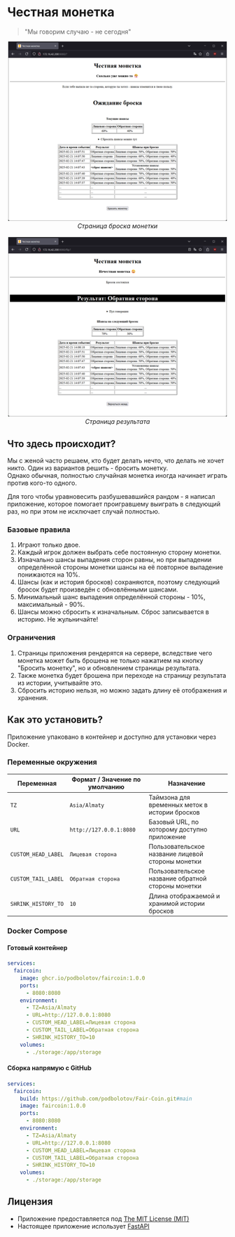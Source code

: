# Честная монетка
> "Мы говорим случаю - не сегодня"

<center><img src="readme_images/main_page.PNG" alt="drawing" width="500"/>
<i>Страница броска монетки</i>
<br/><br/>
<img src="readme_images/flip_page.PNG" alt="drawing" width="500"/>
<i>Страница результата</i>

</center>

## Что здесь происходит?

Мы с женой часто решаем, кто будет делать нечто, что делать не хочет никто. Один из вариантов решить - бросить монетку.\
Однако обычная, полностью случайная монетка иногда начинает играть против кого-то одного. 

Для того чтобы уравновесить разбушевавшийся рандом - я написал приложение, которое помогает проигравшему выиграть в следующий раз, но при этом не исключает случай полностью.

### Базовые правила

1. Играют только двое. 
2. Каждый игрок должен выбрать себе постоянную сторону монетки.
3. Изначально шансы выпадения сторон равны, но при выпадении определённой стороны монетки шансы на её повторное выпадение понижаются на 10%. 
4. Шансы (как и история бросков) сохраняются, поэтому следующий бросок будет произведён с обновлёнными шансами. 
5. Минимальный шанс выпадения определённой стороны - 10%, максимальный - 90%.
6. Шансы можно сбросить к изначальным. Сброс записывается в историю. Не жульничайте!

### Ограничения

1. Страницы приложения рендерятся на сервере, вследствие чего монетка может быть брошена не только нажатием на кнопку "Бросить монетку", но и обновлением страницы результата. 
2. Также монетка будет брошена при переходе на страницу результата из истории, учитывайте это.
3. Сбросить историю нельзя, но можно задать длину её отображения и хранения. 

## Как это установить?

Приложение упаковано в контейнер и доступно для установки через Docker. 

### Переменные окружения

| Переменная           | Формат / Значение по умолчанию | Назначение                                         |
|----------------------|--------------------------------|----------------------------------------------------|
| `TZ`                 | `Asia/Almaty`                  | Таймзона для временных меток в истории бросков     |
| `URL`                | `http://127.0.0.1:8080`        | Базовый URL, по которому доступно приложение       |
| `CUSTOM_HEAD_LABEL`  | `Лицевая сторона`              | Пользовательское название лицевой стороны монетки  |
| `CUSTOM_TAIL_LABEL`  | `Обратная сторона`             | Пользовательское название обратной стороны монетки |
| `SHRINK_HISTORY_TO`  | `10`                           | Длина отображаемой и хранимой истории бросков      |

### Docker Compose

#### Готовый контейнер
```yml
services:
  faircoin:
    image: ghcr.io/podbolotov/faircoin:1.0.0
    ports:
      - 8080:8080
    environment:
      - TZ=Asia/Almaty
      - URL=http://127.0.0.1:8080
      - CUSTOM_HEAD_LABEL=Лицевая сторона
      - CUSTOM_TAIL_LABEL=Обратная сторона
      - SHRINK_HISTORY_TO=10
    volumes:
      - ./storage:/app/storage
```

#### Сборка напрямую с GitHub
```yml
services:
  faircoin:
    build: https://github.com/podbolotov/Fair-Coin.git#main
    image: faircoin:1.0.0
    ports:
      - 8080:8080
    environment:
      - TZ=Asia/Almaty
      - URL=http://127.0.0.1:8080
      - CUSTOM_HEAD_LABEL=Лицевая сторона
      - CUSTOM_TAIL_LABEL=Обратная сторона
      - SHRINK_HISTORY_TO=10
    volumes:
      - ./storage:/app/storage
```

## Лицензия

- Приложение предоставляется под [The MIT License (MIT)](./LICENSE)
- Настоящее приложение использует [FastAPI](https://github.com/fastapi/fastapi)
